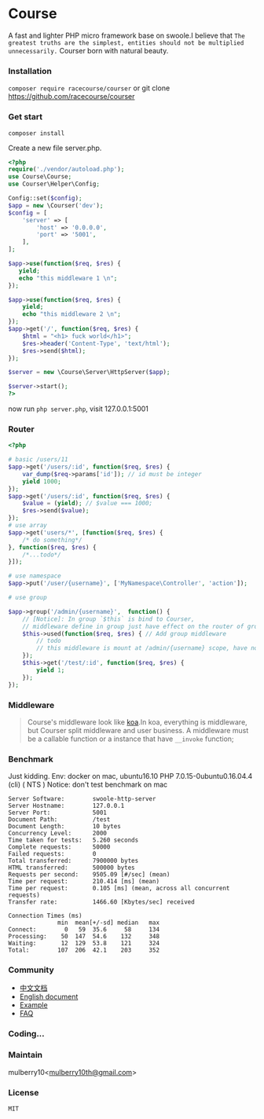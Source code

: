 # Course

A fast and lighter PHP micro framework base on swoole.I believe that `The greatest truths are the simplest,
 entities should not be multiplied unnecessarily.` Courser born with natural beauty.

### Installation
`composer require racecourse/courser` or git clone https://github.com/racecourse/courser
### Get start

`composer install` 

Create a new file server.php.

```php
<?php
require('./vendor/autoload.php');
use Course\Course;
use Courser\Helper\Config;

Config::set($config);
$app = new \Courser('dev');
$config = [
    'server' => [
        'host' => '0.0.0.0',
        'port' => '5001',
    ],
];

$app->use(function($req, $res) {
   yield;
   echo "this middleware 1 \n";
});

$app->use(function($req, $res) {
    yield;
    echo "this middleware 2 \n";
});
$app->get('/', function($req, $res) {
    $html = "<h1> fuck world</h1>";
    $res->header('Content-Type', 'text/html');
    $res->send($html);
});

$server = new \Course\Server\HttpServer($app);

$server->start();
?>
```
now run `php server.php`, visit 127.0.0.1:5001

### Router


```php
<?php

# basic /users/11
$app->get('/users/:id', function($req, $res) {
    var_dump($req->params['id']); // id must be integer
    yield 1000;
});
$app->get('/users/:id', function($req, $res) {
    $value = (yield); // $value === 1000;
    $res->send($value);
});
# use array
$app->get('users/*', [function($req, $res) {
    /* do something*/
}, function($req, $res) {
    /*...todo*/
}]);

# use namespace
$app->put('/user/{username}', ['MyNamespace\Controller', 'action']);

# use group

$app->group('/admin/{username}',  function() {
    // [Notice]: In group `$this` is bind to Courser,
    // middleware define in group just have effect on the router of group scope 
    $this->used(function($req, $res) { // Add group middleware
        // todo
        // this middleware is mount at /admin/{username} scope, have not effect outside of this group.
    });
    $this->get('/test/:id', function($req, $res) {
        yield 1;
    });
});
```
 
### Middleware
>  Course's middleware look like [koa](https://github.com/koajs/koa).In koa, everything is middleware,
   but Courser split middleware and user business. 
   A middleware must be a callable function or a instance that have `__invoke` function;


### Benchmark
 Just kidding.
 Env: docker on mac, ubuntu16.10 PHP 7.0.15-0ubuntu0.16.04.4 (cli) ( NTS )
 Notice: don't test benchmark on mac
>
```
Server Software:        swoole-http-server
Server Hostname:        127.0.0.1
Server Port:            5001
Document Path:          /test
Document Length:        10 bytes
Concurrency Level:      2000
Time taken for tests:   5.260 seconds
Complete requests:      50000
Failed requests:        0
Total transferred:      7900000 bytes
HTML transferred:       500000 bytes
Requests per second:    9505.09 [#/sec] (mean)
Time per request:       210.414 [ms] (mean)
Time per request:       0.105 [ms] (mean, across all concurrent requests)
Transfer rate:          1466.60 [Kbytes/sec] received

Connection Times (ms)
              min  mean[+/-sd] median   max
Connect:        0   59  35.6     58     134
Processing:    50  147  54.6    132     348
Waiting:       12  129  53.8    121     324
Total:        107  206  42.1    203     352 
```


### Community

 - [中文文档]()
 - [English document]()
 - [Example]()
 - [FAQ](https://github.com/shipmen/Course/issues)
 
### Coding...

### Maintain

mulberry10<[mulberry10th@gmail.com]()>

### License
    MIT


